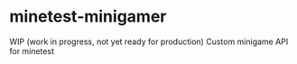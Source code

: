 # minetest-minigamer
WIP (work in progress, not yet ready for production) Custom minigame API for minetest
